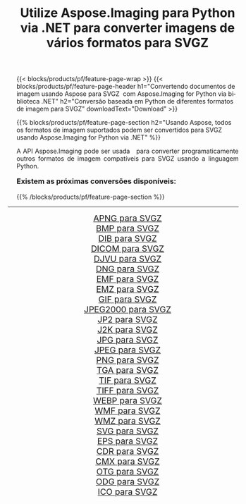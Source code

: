 ﻿---
title: Utilize Aspose.Imaging para Python via .NET para converter imagens de vários formatos para SVGZ 
weight: 3920
url: /pt/python-net/conversion/to/svgz/ 
lang: pt
langdirlevel: 2
locales: zh-hans,ja,it,ru,de,es,fr,nl,id,lt,pl,pt,vi,tr,ko,zh-hant,ar,hi,th,sv,cs,uk,he
description: Você pode usar Aspose.Imaging para Python via biblioteca .NET para converter de uma variedade de formatos para SVGZ
---

{{< blocks/products/pf/feature-page-wrap >}}
{{< blocks/products/pf/feature-page-header h1="Convertendo documentos de imagem usando Aspose para SVGZ  com Aspose.Imaging for Python via biblioteca .NET" h2="Conversão baseada em Python de diferentes formatos de imagem para SVGZ" downloadText="Download" >}}


{{% blocks/products/pf/feature-page-section  h2="Usando Aspose, todos os formatos de imagem suportados podem ser convertidos para SVGZ usando Aspose.Imaging for Python via .NET" %}}
<p align=justify>A API Aspose.Imaging pode ser usada   para converter programaticamente outros formatos de imagem compatíveis para SVGZ usando a linguagem Python.</p>
<h3 style="margin-top:16px;">
Existem as próximas conversões disponíveis:
</h3>
{{% /blocks/products/pf/feature-page-section %}}
<div class="container-fluid productfamilypage bg-gray">
    <div class="convertypes bg-gray agp-content section">
        <div class="container">
		<hr style="margin-left:-20px;"/>
		<div class="row other-converters" style="gap: 10px;font-size: 19px;text-align:center;">
		    <div class='col-md-3 other-converter remove-lp remove-rp'><a href="/imaging/pt/python-net/conversion/apng-to-svgz/" style="padding:15px;">APNG para SVGZ</a></div>
<div class='col-md-3 other-converter remove-lp remove-rp'><a href="/imaging/pt/python-net/conversion/bmp-to-svgz/" style="padding:15px;">BMP para SVGZ</a></div>
<div class='col-md-3 other-converter remove-lp remove-rp'><a href="/imaging/pt/python-net/conversion/dib-to-svgz/" style="padding:15px;">DIB para SVGZ</a></div>
<div class='col-md-3 other-converter remove-lp remove-rp'><a href="/imaging/pt/python-net/conversion/dicom-to-svgz/" style="padding:15px;">DICOM para SVGZ</a></div>
<div class='col-md-3 other-converter remove-lp remove-rp'><a href="/imaging/pt/python-net/conversion/djvu-to-svgz/" style="padding:15px;">DJVU para SVGZ</a></div>
<div class='col-md-3 other-converter remove-lp remove-rp'><a href="/imaging/pt/python-net/conversion/dng-to-svgz/" style="padding:15px;">DNG para SVGZ</a></div>
<div class='col-md-3 other-converter remove-lp remove-rp'><a href="/imaging/pt/python-net/conversion/emf-to-svgz/" style="padding:15px;">EMF para SVGZ</a></div>
<div class='col-md-3 other-converter remove-lp remove-rp'><a href="/imaging/pt/python-net/conversion/emz-to-svgz/" style="padding:15px;">EMZ para SVGZ</a></div>
<div class='col-md-3 other-converter remove-lp remove-rp'><a href="/imaging/pt/python-net/conversion/gif-to-svgz/" style="padding:15px;">GIF para SVGZ</a></div>
<div class='col-md-3 other-converter remove-lp remove-rp'><a href="/imaging/pt/python-net/conversion/jpeg2000-to-svgz/" style="padding:15px;">JPEG2000 para SVGZ</a></div>
<div class='col-md-3 other-converter remove-lp remove-rp'><a href="/imaging/pt/python-net/conversion/jp2-to-svgz/" style="padding:15px;">JP2 para SVGZ</a></div>
<div class='col-md-3 other-converter remove-lp remove-rp'><a href="/imaging/pt/python-net/conversion/j2k-to-svgz/" style="padding:15px;">J2K para SVGZ</a></div>
<div class='col-md-3 other-converter remove-lp remove-rp'><a href="/imaging/pt/python-net/conversion/jpg-to-svgz/" style="padding:15px;">JPG para SVGZ</a></div>
<div class='col-md-3 other-converter remove-lp remove-rp'><a href="/imaging/pt/python-net/conversion/jpeg-to-svgz/" style="padding:15px;">JPEG para SVGZ</a></div>
<div class='col-md-3 other-converter remove-lp remove-rp'><a href="/imaging/pt/python-net/conversion/png-to-svgz/" style="padding:15px;">PNG para SVGZ</a></div>
<div class='col-md-3 other-converter remove-lp remove-rp'><a href="/imaging/pt/python-net/conversion/tga-to-svgz/" style="padding:15px;">TGA para SVGZ</a></div>
<div class='col-md-3 other-converter remove-lp remove-rp'><a href="/imaging/pt/python-net/conversion/tif-to-svgz/" style="padding:15px;">TIF para SVGZ</a></div>
<div class='col-md-3 other-converter remove-lp remove-rp'><a href="/imaging/pt/python-net/conversion/tiff-to-svgz/" style="padding:15px;">TIFF para SVGZ</a></div>
<div class='col-md-3 other-converter remove-lp remove-rp'><a href="/imaging/pt/python-net/conversion/webp-to-svgz/" style="padding:15px;">WEBP para SVGZ</a></div>
<div class='col-md-3 other-converter remove-lp remove-rp'><a href="/imaging/pt/python-net/conversion/wmf-to-svgz/" style="padding:15px;">WMF para SVGZ</a></div>
<div class='col-md-3 other-converter remove-lp remove-rp'><a href="/imaging/pt/python-net/conversion/wmz-to-svgz/" style="padding:15px;">WMZ para SVGZ</a></div>
<div class='col-md-3 other-converter remove-lp remove-rp'><a href="/imaging/pt/python-net/conversion/svg-to-svgz/" style="padding:15px;">SVG para SVGZ</a></div>
<div class='col-md-3 other-converter remove-lp remove-rp'><a href="/imaging/pt/python-net/conversion/eps-to-svgz/" style="padding:15px;">EPS para SVGZ</a></div>
<div class='col-md-3 other-converter remove-lp remove-rp'><a href="/imaging/pt/python-net/conversion/cdr-to-svgz/" style="padding:15px;">CDR para SVGZ</a></div>
<div class='col-md-3 other-converter remove-lp remove-rp'><a href="/imaging/pt/python-net/conversion/cmx-to-svgz/" style="padding:15px;">CMX para SVGZ</a></div>
<div class='col-md-3 other-converter remove-lp remove-rp'><a href="/imaging/pt/python-net/conversion/otg-to-svgz/" style="padding:15px;">OTG para SVGZ</a></div>
<div class='col-md-3 other-converter remove-lp remove-rp'><a href="/imaging/pt/python-net/conversion/odg-to-svgz/" style="padding:15px;">ODG para SVGZ</a></div>
<div class='col-md-3 other-converter remove-lp remove-rp'><a href="/imaging/pt/python-net/conversion/ico-to-svgz/" style="padding:15px;">ICO para SVGZ</a></div>
                </div>
        </div>
    </div>
</div>
<br/>

